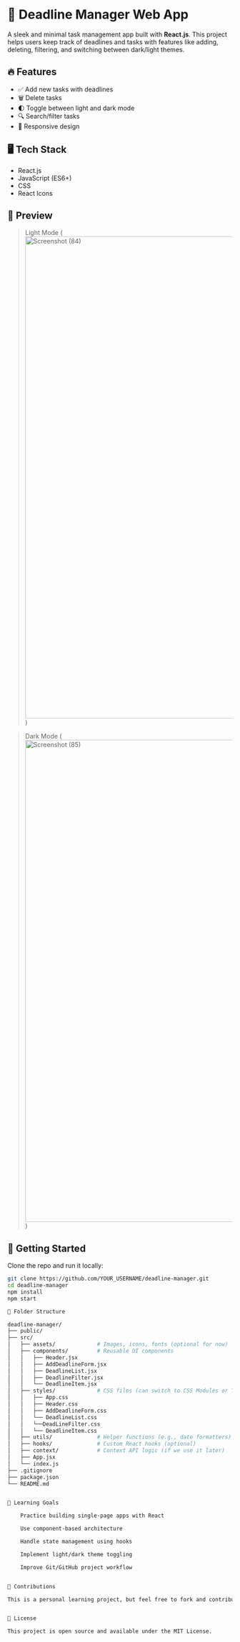 # 📅 Deadline Manager Web App

A sleek and minimal task management app built with **React.js**. This project helps users keep track of deadlines and tasks with features like adding, deleting, filtering, and switching between dark/light themes.

## 🔥 Features

- ✅ Add new tasks with deadlines  
- 🗑️ Delete tasks  
- 🌓 Toggle between light and dark mode  
- 🔍 Search/filter tasks  
- 📱 Responsive design

## 🖥️ Tech Stack

- React.js  
- JavaScript (ES6+)  
- CSS  
- React Icons  

## 📸 Preview

> Light Mode
> (<img width="1920" height="1080" alt="Screenshot (84)" src="https://github.com/user-attachments/assets/6b32c609-4255-4a05-884a-597efa715857" />)


> Dark Mode
> (<img width="1920" height="1080" alt="Screenshot (85)" src="https://github.com/user-attachments/assets/00227c44-dfd8-4712-8fef-eae00bc5a620" />)



## 🚀 Getting Started

Clone the repo and run it locally:

```bash
git clone https://github.com/YOUR_USERNAME/deadline-manager.git
cd deadline-manager
npm install
npm start

📁 Folder Structure

deadline-manager/
├── public/
├── src/
│   ├── assets/             # Images, icons, fonts (optional for now)
│   ├── components/         # Reusable UI components
│   │   ├── Header.jsx
│   │   ├── AddDeadlineForm.jsx
│   │   ├── DeadlineList.jsx
│   │   ├── DeadlineFilter.jsx
│   │   └── DeadlineItem.jsx
│   ├── styles/             # CSS files (can switch to CSS Modules or Tailwind later)
│   │   ├── App.css
│   │   ├── Header.css
│   │   ├── AddDeadlineForm.css
│   │   └── DeadlineList.css
│   │   └──DeadLineFilter.css
│   │   └── DeadlineItem.css
│   ├── utils/              # Helper functions (e.g., date formatters)
│   ├── hooks/              # Custom React hooks (optional)
│   ├── context/            # Context API logic (if we use it later)
│   ├── App.jsx
│   └── index.js
├── .gitignore
├── package.json
└── README.md


🧠 Learning Goals

    Practice building single-page apps with React

    Use component-based architecture

    Handle state management using hooks

    Implement light/dark theme toggling

    Improve Git/GitHub project workflow


🤝 Contributions

This is a personal learning project, but feel free to fork and contribute.


📌 License

This project is open source and available under the MIT License.
